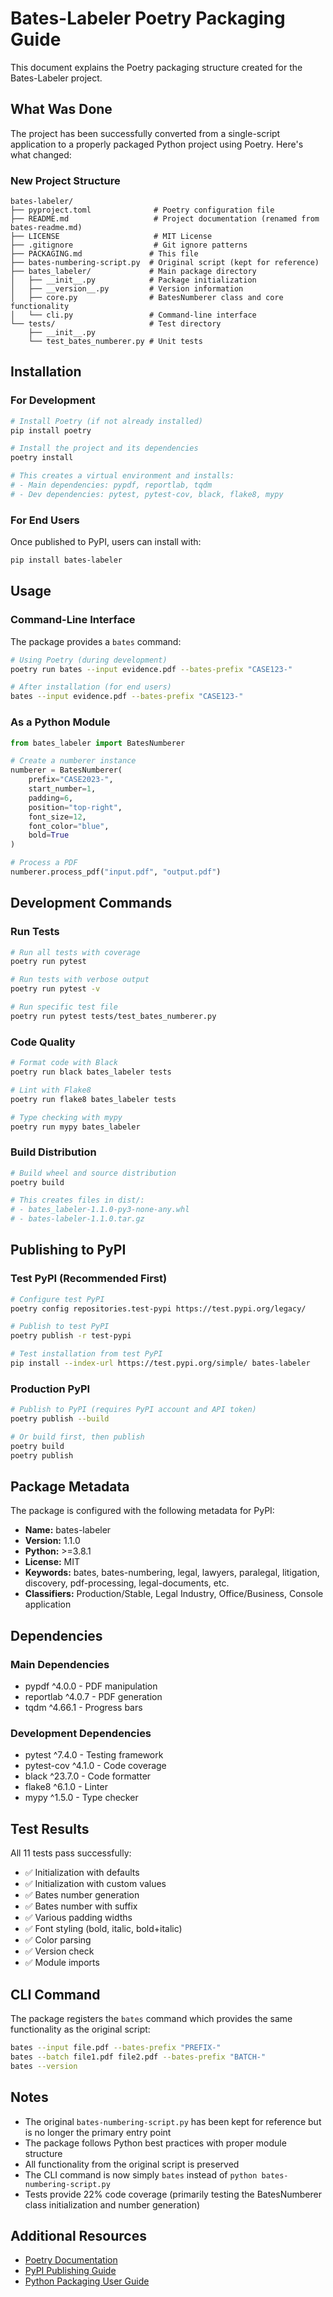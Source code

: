 # Bates-Labeler Poetry Packaging Guide

This document explains the Poetry packaging structure created for the Bates-Labeler project.

## What Was Done

The project has been successfully converted from a single-script application to a properly packaged Python project using Poetry. Here's what changed:

### New Project Structure

```
bates-labeler/
├── pyproject.toml              # Poetry configuration file
├── README.md                   # Project documentation (renamed from bates-readme.md)
├── LICENSE                     # MIT License
├── .gitignore                  # Git ignore patterns
├── PACKAGING.md               # This file
├── bates-numbering-script.py  # Original script (kept for reference)
├── bates_labeler/             # Main package directory
│   ├── __init__.py            # Package initialization
│   ├── __version__.py         # Version information
│   ├── core.py                # BatesNumberer class and core functionality
│   └── cli.py                 # Command-line interface
└── tests/                     # Test directory
    ├── __init__.py
    └── test_bates_numberer.py # Unit tests
```

## Installation

### For Development

```bash
# Install Poetry (if not already installed)
pip install poetry

# Install the project and its dependencies
poetry install

# This creates a virtual environment and installs:
# - Main dependencies: pypdf, reportlab, tqdm
# - Dev dependencies: pytest, pytest-cov, black, flake8, mypy
```

### For End Users

Once published to PyPI, users can install with:

```bash
pip install bates-labeler
```

## Usage

### Command-Line Interface

The package provides a `bates` command:

```bash
# Using Poetry (during development)
poetry run bates --input evidence.pdf --bates-prefix "CASE123-"

# After installation (for end users)
bates --input evidence.pdf --bates-prefix "CASE123-"
```

### As a Python Module

```python
from bates_labeler import BatesNumberer

# Create a numberer instance
numberer = BatesNumberer(
    prefix="CASE2023-",
    start_number=1,
    padding=6,
    position="top-right",
    font_size=12,
    font_color="blue",
    bold=True
)

# Process a PDF
numberer.process_pdf("input.pdf", "output.pdf")
```

## Development Commands

### Run Tests

```bash
# Run all tests with coverage
poetry run pytest

# Run tests with verbose output
poetry run pytest -v

# Run specific test file
poetry run pytest tests/test_bates_numberer.py
```

### Code Quality

```bash
# Format code with Black
poetry run black bates_labeler tests

# Lint with Flake8
poetry run flake8 bates_labeler tests

# Type checking with mypy
poetry run mypy bates_labeler
```

### Build Distribution

```bash
# Build wheel and source distribution
poetry build

# This creates files in dist/:
# - bates_labeler-1.1.0-py3-none-any.whl
# - bates-labeler-1.1.0.tar.gz
```

## Publishing to PyPI

### Test PyPI (Recommended First)

```bash
# Configure test PyPI
poetry config repositories.test-pypi https://test.pypi.org/legacy/

# Publish to test PyPI
poetry publish -r test-pypi

# Test installation from test PyPI
pip install --index-url https://test.pypi.org/simple/ bates-labeler
```

### Production PyPI

```bash
# Publish to PyPI (requires PyPI account and API token)
poetry publish --build

# Or build first, then publish
poetry build
poetry publish
```

## Package Metadata

The package is configured with the following metadata for PyPI:

- **Name:** bates-labeler
- **Version:** 1.1.0
- **Python:** >=3.8.1
- **License:** MIT
- **Keywords:** bates, bates-numbering, legal, lawyers, paralegal, litigation, discovery, pdf-processing, legal-documents, etc.
- **Classifiers:** Production/Stable, Legal Industry, Office/Business, Console application

## Dependencies

### Main Dependencies
- pypdf ^4.0.0 - PDF manipulation
- reportlab ^4.0.7 - PDF generation
- tqdm ^4.66.1 - Progress bars

### Development Dependencies
- pytest ^7.4.0 - Testing framework
- pytest-cov ^4.1.0 - Code coverage
- black ^23.7.0 - Code formatter
- flake8 ^6.1.0 - Linter
- mypy ^1.5.0 - Type checker

## Test Results

All 11 tests pass successfully:
- ✅ Initialization with defaults
- ✅ Initialization with custom values
- ✅ Bates number generation
- ✅ Bates number with suffix
- ✅ Various padding widths
- ✅ Font styling (bold, italic, bold+italic)
- ✅ Color parsing
- ✅ Version check
- ✅ Module imports

## CLI Command

The package registers the `bates` command which provides the same functionality as the original script:

```bash
bates --input file.pdf --bates-prefix "PREFIX-"
bates --batch file1.pdf file2.pdf --bates-prefix "BATCH-"
bates --version
```

## Notes

- The original `bates-numbering-script.py` has been kept for reference but is no longer the primary entry point
- The package follows Python best practices with proper module structure
- All functionality from the original script is preserved
- The CLI command is now simply `bates` instead of `python bates-numbering-script.py`
- Tests provide 22% code coverage (primarily testing the BatesNumberer class initialization and number generation)

## Additional Resources

- [Poetry Documentation](https://python-poetry.org/docs/)
- [PyPI Publishing Guide](https://packaging.python.org/tutorials/packaging-projects/)
- [Python Packaging User Guide](https://packaging.python.org/)
